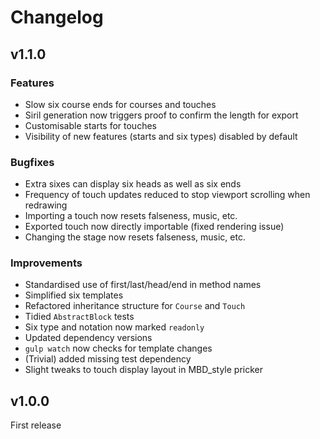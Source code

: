 # Changelog

## v1.1.0

### Features

- Slow six course ends for courses and touches
- Siril generation now triggers proof to confirm the length for export
- Customisable starts for touches
- Visibility of new features (starts and six types) disabled by default

### Bugfixes

- Extra sixes can display six heads as well as six ends
- Frequency of touch updates reduced to stop viewport scrolling when redrawing
- Importing a touch now resets falseness, music, etc.
- Exported touch now directly importable (fixed rendering issue)
- Changing the stage now resets falseness, music, etc.

### Improvements

- Standardised use of first/last/head/end in method names
- Simplified six templates
- Refactored inheritance structure for `Course` and `Touch`
- Tidied `AbstractBlock` tests
- Six type and notation now marked `readonly`
- Updated dependency versions
- `gulp watch` now checks for template changes
- (Trivial) added missing test dependency
- Slight tweaks to touch display layout in MBD_style pricker

## v1.0.0

First release
